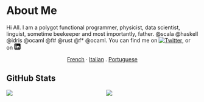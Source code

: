 # About Me

Hi All.  I am a polygot functional programmer, physicist, data scientist, linguist, sometime beekeeper and most importantly, father. @scala @haskell @idris @ocaml @f# @rust @f* @ocaml.
You can find me on [![Twitter][1.2]][1], or on [![LinkedIn][3.2]][3]

<p align="center">
  <a href="/README_FR.md">French</a>
  ·
  <a href="/README_IT.md">Italian</a>
  .
  <a href="/README_PT.md">Portuguese</a>
</p>


## GitHub Stats
<p>
<img width="48%" align="left" src="https://github-readme-stats.vercel.app/api/top-langs/?username=glottologist&count_private=true&layout=compact&langs_count=10&hide=html,css,javascript,dockerfile&theme=onedark" />
<img width="48%" align="right" src="https://github-readme-stats.vercel.app/api?username=glottologist&show_icons=true&theme=onedark" />
</p>


[1.2]: http://i.imgur.com/wWzX9uB.png (twitter icon)
[2.2]: http://i.imgur.com/9I6NRUm.png (github icon)
[3.2]: https://github.com/glottologist/glottologist/blob/main/linkedin-3-16.png (linkedin icon)

<!-- links to your social media accounts -->

[1]: https://twitter.com/theglottologist
[2]: https://github.com/Glottologist
[3]: https://www.linkedin.com/in/jasonridgwaytaylor/
[4]: https://medium.com/@glottologist



<!-- Resources -->
<!-- Icons: https://simpleicons.org/ -->
<!-- GitHub Stats: https://github.com/anuraghazra/github-readme-stats -->
<!-- Emojis: https://emojipedia.org/emoji/ -->
<!-- HTML Emojis: https://www.fileformat.info/index.htm -->
<!-- Shields: https://shields.io/ -->
